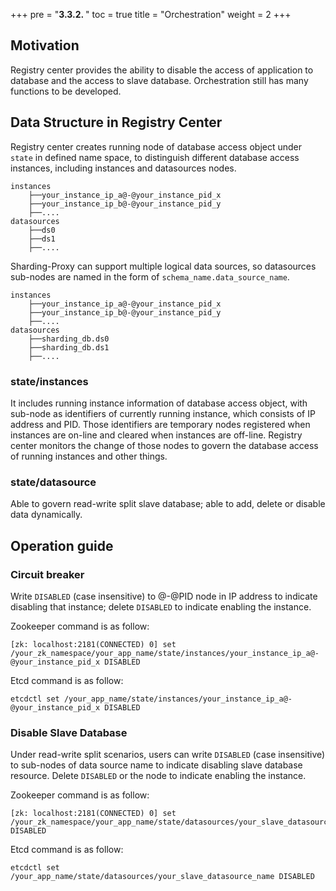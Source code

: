 +++
pre = "<b>3.3.2. </b>"
toc = true
title = "Orchestration"
weight = 2
+++

## Motivation

Registry center provides the ability to disable the access of application to database and the access to slave database. 
Orchestration still has many functions to be developed.

## Data Structure in Registry Center

Registry center creates running node of database access object under `state` in defined name space, to distinguish different database access instances, including instances and datasources nodes.

```
instances
    ├──your_instance_ip_a@-@your_instance_pid_x
    ├──your_instance_ip_b@-@your_instance_pid_y
    ├──....
datasources
    ├──ds0
    ├──ds1
    ├──....
```

Sharding-Proxy can support multiple logical data sources, so datasources sub-nodes are named in the form of `schema_name.data_source_name`.

```
instances
    ├──your_instance_ip_a@-@your_instance_pid_x
    ├──your_instance_ip_b@-@your_instance_pid_y
    ├──....
datasources
    ├──sharding_db.ds0
    ├──sharding_db.ds1
    ├──....
```

### state/instances

It includes running instance information of database access object, with sub-node as identifiers of currently running instance, which consists of IP address and PID. 
Those identifiers are temporary nodes registered when instances are on-line and cleared when instances are off-line. 
Registry center monitors the change of those nodes to govern the database access of running instances and other things.

### state/datasource

Able to govern read-write split slave database; able to add, delete or disable data dynamically.

## Operation guide

### Circuit breaker

Write `DISABLED` (case insensitive) to @-@PID node in IP address to indicate disabling that instance; delete `DISABLED` to indicate enabling the instance.

Zookeeper command is as follow:

```
[zk: localhost:2181(CONNECTED) 0] set /your_zk_namespace/your_app_name/state/instances/your_instance_ip_a@-@your_instance_pid_x DISABLED
```

Etcd command is as follow:

```
etcdctl set /your_app_name/state/instances/your_instance_ip_a@-@your_instance_pid_x DISABLED
```

### Disable Slave Database

Under read-write split scenarios, users can write `DISABLED` (case insensitive) to sub-nodes of data source name to indicate disabling slave database resource. 
Delete `DISABLED` or the node to indicate enabling the instance.

Zookeeper command is as follow:

```
[zk: localhost:2181(CONNECTED) 0] set /your_zk_namespace/your_app_name/state/datasources/your_slave_datasource_name DISABLED
```

Etcd command is as follow:

```
etcdctl set /your_app_name/state/datasources/your_slave_datasource_name DISABLED
```
